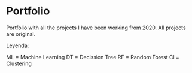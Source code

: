 # Portfolio
Portfolio with all the projects I have been working from 2020.
All projects are original.

Leyenda:

ML = Machine Learning
DT = Decission Tree
RF = Random Forest
Cl = Clustering
